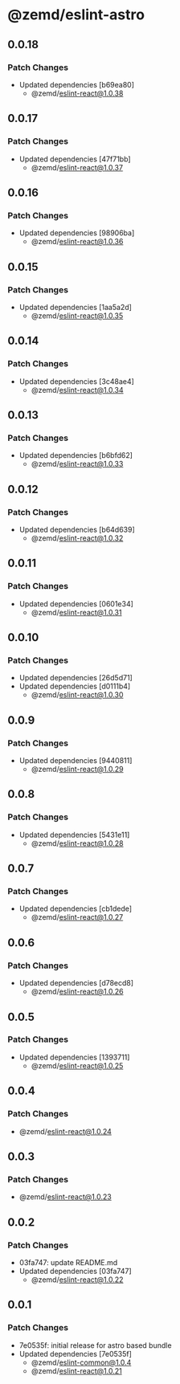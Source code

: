 # @zemd/eslint-astro

## 0.0.18

### Patch Changes

- Updated dependencies [b69ea80]
  - @zemd/eslint-react@1.0.38

## 0.0.17

### Patch Changes

- Updated dependencies [47f71bb]
  - @zemd/eslint-react@1.0.37

## 0.0.16

### Patch Changes

- Updated dependencies [98906ba]
  - @zemd/eslint-react@1.0.36

## 0.0.15

### Patch Changes

- Updated dependencies [1aa5a2d]
  - @zemd/eslint-react@1.0.35

## 0.0.14

### Patch Changes

- Updated dependencies [3c48ae4]
  - @zemd/eslint-react@1.0.34

## 0.0.13

### Patch Changes

- Updated dependencies [b6bfd62]
  - @zemd/eslint-react@1.0.33

## 0.0.12

### Patch Changes

- Updated dependencies [b64d639]
  - @zemd/eslint-react@1.0.32

## 0.0.11

### Patch Changes

- Updated dependencies [0601e34]
  - @zemd/eslint-react@1.0.31

## 0.0.10

### Patch Changes

- Updated dependencies [26d5d71]
- Updated dependencies [d0111b4]
  - @zemd/eslint-react@1.0.30

## 0.0.9

### Patch Changes

- Updated dependencies [9440811]
  - @zemd/eslint-react@1.0.29

## 0.0.8

### Patch Changes

- Updated dependencies [5431e11]
  - @zemd/eslint-react@1.0.28

## 0.0.7

### Patch Changes

- Updated dependencies [cb1dede]
  - @zemd/eslint-react@1.0.27

## 0.0.6

### Patch Changes

- Updated dependencies [d78ecd8]
  - @zemd/eslint-react@1.0.26

## 0.0.5

### Patch Changes

- Updated dependencies [1393711]
  - @zemd/eslint-react@1.0.25

## 0.0.4

### Patch Changes

- @zemd/eslint-react@1.0.24

## 0.0.3

### Patch Changes

- @zemd/eslint-react@1.0.23

## 0.0.2

### Patch Changes

- 03fa747: update README.md
- Updated dependencies [03fa747]
  - @zemd/eslint-react@1.0.22

## 0.0.1

### Patch Changes

- 7e0535f: initial release for astro based bundle
- Updated dependencies [7e0535f]
  - @zemd/eslint-common@1.0.4
  - @zemd/eslint-react@1.0.21

